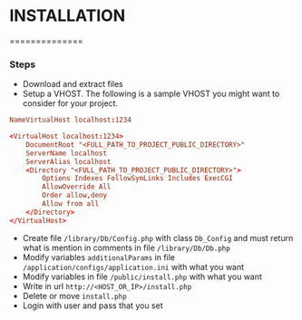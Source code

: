 # INSTALLATION
==============
### Steps
- Download and extract files
- Setup a VHOST. The following is a sample VHOST you might want to consider for your project.

```conf
NameVirtualHost localhost:1234

<VirtualHost localhost:1234>
    DocumentRoot "<FULL_PATH_TO_PROJECT_PUBLIC_DIRECTORY>"
    ServerName localhost
    ServerAlias localhost
	<Directory "<FULL_PATH_TO_PROJECT_PUBLIC_DIRECTORY>">
		Options Indexes FollowSymLinks Includes ExecCGI
		AllowOverride All
		Order allow,deny
		Allow from all
	</Directory>
</VirtualHost>
```
- Create file ```/library/Db/Config.php``` with class ```Db_Config``` and must return what is mention in comments in file ```/library/Db/Db.php```
- Modify variables ```additionalParams``` in file ```/application/configs/application.ini``` with what you want
- Modify variables in file ```/public/install.php``` with what you want
- Write in url ```http://<HOST_OR_IP>/install.php```
- Delete or move ```install.php```
- Login with user and pass that you set

